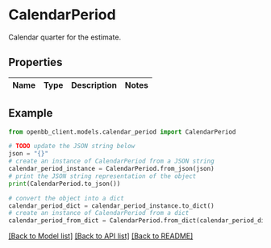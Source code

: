 # CalendarPeriod

Calendar quarter for the estimate.

## Properties

Name | Type | Description | Notes
------------ | ------------- | ------------- | -------------

## Example

```python
from openbb_client.models.calendar_period import CalendarPeriod

# TODO update the JSON string below
json = "{}"
# create an instance of CalendarPeriod from a JSON string
calendar_period_instance = CalendarPeriod.from_json(json)
# print the JSON string representation of the object
print(CalendarPeriod.to_json())

# convert the object into a dict
calendar_period_dict = calendar_period_instance.to_dict()
# create an instance of CalendarPeriod from a dict
calendar_period_from_dict = CalendarPeriod.from_dict(calendar_period_dict)
```
[[Back to Model list]](../README.md#documentation-for-models) [[Back to API list]](../README.md#documentation-for-api-endpoints) [[Back to README]](../README.md)


